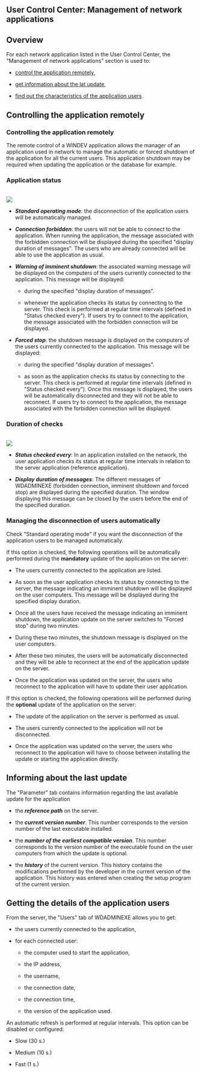 
## User Control Center: Management of network applications
			



<a name="NOTE1"></a>
<a name="NOTE1_1"></a>


## Overview
<a name="overview_ELTTEXTE000172"></a>
For each network application listed in the User Control Center, the "Management of network applications" section is used to:

- [control the application remotely](#NOTE2_1),

- [get information about the lat update](#NOTE3_1),

- [find out the characteristics of the application users](#NOTE4_1).




<a name="NOTE2"></a>
<a name="NOTE2_1"></a>


## Controlling the application remotely
<a name="controlling_the_application_remotely_ELTTEXTE000196"></a>


### Controlling the application remotely
<a name="controlling_the_application_remotely_ELTPARAGRAPHE000028"></a>

The remote control of a WINDEV application allows the manager of an application used in network to manage the automatic or forced shutdown of the application for all the current users. This application shutdown may be required when updating the application or the database for example.
<a name="NOTE2_2"></a>


### Application status
<a name="application_status_ELTPARAGRAPHE000035"></a>
<br>![](https://doc.pcsoft.fr/en-US/images/image.awp?langid=3&name=CC_User_Admin_App.gif)




- ***Standard operating mode***: the disconnection of the application users will be automatically managed.

- ***Connection forbidden***: the users will not be able to connect to the application. When running the application, the message associated with the forbidden connection will be displayed during the specified "display duration of messages".
	The users who are already connected will be able to use the application as usual.

- ***Warning of imminent shutdown***: the associated warning message will be displayed on the computers of the users currently connected to the application. This message will be displayed:

	- during the specified "display duration of messages".

	- whenever the application checks its status by connecting to the server. This check is performed at regular time intervals (defined in "Status checked every").
			If users try to connect to the application, the message associated with the forbidden connection will be displayed.




- ***Forced stop***: the shutdown message is displayed on the computers of the users currently connected to the application. This message will be displayed:

	- during the specified "display duration of messages".

	- as soon as the application checks its status by connecting to the server. This check is performed at regular time intervals (defined in "Status checked every").
			Once this message is displayed, the users will be automatically disconnected and they will not be able to reconnect.
			If users try to connect to the application, the message associated with the forbidden connection will be displayed.






<a name="NOTE2_3"></a>


### Duration of checks
<a name="duration_checks_ELTPARAGRAPHE000062"></a>
<br>![](https://doc.pcsoft.fr/en-US/images/image.awp?langid=3&name=CC_User_Admin_App2.gif)




- ***Status checked every***: In an application installed on the network, the user application checks its status at regular time intervals in relation to the server application (reference application).

- ***Display duration of messages***: The different messages of WDADMINEXE (forbidden connection, imminent shutdown and forced stop) are displayed during the specified duration. The window displaying this message can be closed by the users before the end of the specified duration.



<a name="NOTE2_4"></a>


### Managing the disconnection of users automatically
<a name="managing_the_disconnection_users_automatically_ELTPARAGRAPHE000073"></a>

Check "Standard operating mode" if you want the disconnection of the application users to be managed automatically.

If this option is checked, the following operations will be automatically performed during the **mandatory** update of the application on the server:

- The users currently connected to the application are listed.

- As soon as the user application checks its status by connecting to the server, the message indicating an imminent shutdown will be displayed on the user computers. This message will be displayed during the specified display duration.

- Once all the users have received the message indicating an imminent shutdown, the application update on the server switches to "Forced stop" during two minutes.

- During these two minutes, the shutdown message is displayed on the user computers.

- After these two minutes, the users will be automatically disconnected and they will be able to reconnect at the end of the application update on the server.

- Once the application was updated on the server, the users who reconnect to the application will have to update their user application.




If this option is checked, the following operations will be performed during the **optional** update of the application on the server:

- The update of the application on the server is performed as usual.

- The users currently connected to the application will not be disconnected.

- Once the application was updated on the server, the users who reconnect to the application will have to choose between installing the update or starting the application directly.




<a name="NOTE3"></a>
<a name="NOTE3_1"></a>


## Informing about the last update
<a name="informing_about_the_last_update_ELTTEXTE000238"></a>
The "Parameter" tab contains information regarding the last available update for the application

- the ***reference path*** on the server.

- the ***current version number***. This number corresponds to the version number of the last executable installed.

- the ***number of the earliest compatible version***. This number corresponds to the version number of the executable found on the user computers from which the update is optional.

- the ***history*** of the current version. This history contains the modifications performed by the developer in the current version of the application. This history was entered when creating the setup program of the current version.




<a name="NOTE4"></a>
<a name="NOTE4_1"></a>


## Getting the details of the application users
<a name="getting_the_details_the_application_users_ELTTEXTE000262"></a>
From the server, the "Users" tab of WDADMINEXE allows you to get:

- the users currently connected to the application, 

- for each connected user:

	- the computer used to start the application, 

	- the IP address, 

	- the username,

	- the connection date, 

	- the connection time, 

	- the version of the application used.







An automatic refresh is performed at regular intervals. This option can be disabled or configured:

- Slow (30 s.)

- Medium (10 s.)

- Fast (1 s.)





